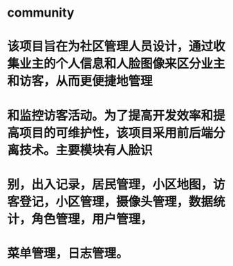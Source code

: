 # community

# 该项目旨在为社区管理人员设计，通过收集业主的个人信息和人脸图像来区分业主和访客，从而更便捷地管理
# 和监控访客活动。为了提高开发效率和提高项目的可维护性，该项目采用前后端分离技术。主要模块有人脸识
# 别，出入记录，居民管理，小区地图，访客登记，小区管理，摄像头管理，数据统计，角色管理，用户管理，
# 菜单管理，日志管理。
